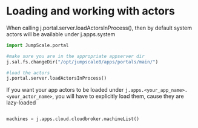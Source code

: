 Loading and working with actors
===============================

When calling j.portal.server.loadActorsInProcess(), then by default system
actors will be available under j.apps.system

```python
import JumpScale.portal

#make sure you are in the appropriate appserver dir
j.sal.fs.changeDir("/opt/jumpscale8/apps/portals/main/")

#load the actors
j.portal.server.loadActorsInProcess()
```

If you want your app actors to be loaded under
`j.apps.<your_app_name>.<your_actor_name>`, you will have to
explicitly load them, cause they are lazy-loaded

```python

machines = j.apps.cloud.cloudbroker.machineList()
```
